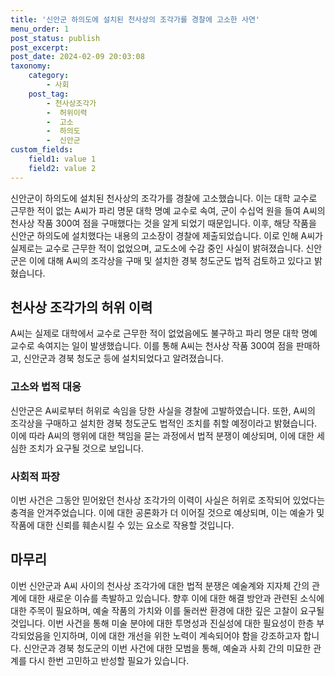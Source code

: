 ```yaml
---
title: '신안군 하의도에 설치된 천사상의 조각가를 경찰에 고소한 사연'
menu_order: 1
post_status: publish
post_excerpt: 
post_date: 2024-02-09 20:03:08
taxonomy:
    category:
        - 사회
    post_tag:
        - 천사상조각가
        -  허위이력
        -  고소
        -  하의도
        -  신안군
custom_fields:
    field1: value 1
    field2: value 2
---
```


신안군이 하의도에 설치된 천사상의 조각가를 경찰에 고소했습니다. 이는 대학 교수로 근무한 적이 없는 A씨가 파리 명문 대학 명예 교수로 속여, 군이 수십억 원을 들여 A씨의 천사상 작품 300여 점을 구매했다는 것을 알게 되었기 때문입니다. 이후, 해당 작품을 신안군 하의도에 설치했다는 내용의 고소장이 경찰에 제출되었습니다. 이로 인해 A씨가 실제로는 교수로 근무한 적이 없었으며, 교도소에 수감 중인 사실이 밝혀졌습니다. 신안군은 이에 대해 A씨의 조각상을 구매 및 설치한 경북 청도군도 법적 검토하고 있다고 밝혔습니다.
## 천사상 조각가의 허위 이력
A씨는 실제로 대학에서 교수로 근무한 적이 없었음에도 불구하고 파리 명문 대학 명예 교수로 속여지는 일이 발생했습니다. 이를 통해 A씨는 천사상 작품 300여 점을 판매하고, 신안군과 경북 청도군 등에 설치되었다고 알려졌습니다.
### 고소와 법적 대응
신안군은 A씨로부터 허위로 속임을 당한 사실을 경찰에 고발하였습니다. 또한, A씨의 조각상을 구매하고 설치한 경북 청도군도 법적인 조치를 취할 예정이라고 밝혔습니다. 이에 따라 A씨의 행위에 대한 책임을 묻는 과정에서 법적 분쟁이 예상되며, 이에 대한 세심한 조치가 요구될 것으로 보입니다.
### 사회적 파장
이번 사건은 그동안 믿어왔던 천사상 조각가의 이력이 사실은 허위로 조작되어 있었다는 충격을 안겨주었습니다. 이에 대한 공론화가 더 이어질 것으로 예상되며, 이는 예술가 및 작품에 대한 신뢰를 훼손시킬 수 있는 요소로 작용할 것입니다.
## 마무리
이번 신안군과 A씨 사이의 천사상 조각가에 대한 법적 분쟁은 예술계와 지자체 간의 관계에 대한 새로운 이슈를 촉발하고 있습니다. 향후 이에 대한 해결 방안과 관련된 소식에 대한 주목이 필요하며, 예술 작품의 가치와 이를 둘러싼 환경에 대한 깊은 고찰이 요구될 것입니다. 이번 사건을 통해 미술 분야에 대한 투명성과 진실성에 대한 필요성이 한층 부각되었음을 인지하며, 이에 대한 개선을 위한 노력이 계속되어야 함을 강조하고자 합니다. 신안군과 경북 청도군의 이번 사건에 대한 모범을 통해, 예술과 사회 간의 미묘한 관계를 다시 한번 고민하고 반성할 필요가 있습니다.
